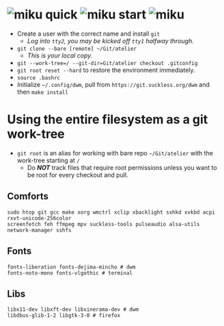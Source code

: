 # ![miku] quick ![miku] start ![miku]
* Create a user with the correct name and install `git`
	* _Log into `tty2`, you may be kicked off `tty1` halfway through._
* `git clone --bare [remote] ~/Git/atelier`
	* _This is your local copy._
* `git --work-tree=/ --git-dir=Git/atelier checkout .gitconfig`
* `git root reset --hard` to restore the environment immediately.
* `source .bashrc`
* Initialize `~/.config/dwm`, pull from `https://git.suckless.org/dwm` and then `make install`

# Using the entire filesystem as a git work-tree
* `git root` is an alias for working with bare repo `~/Git/atelier` with the work-tree starting at `/`
	* Do _**NOT**_ track files that require root permissions unless you want to be root for every checkout and pull.

## Comforts
```
sudo htop git gcc make xorg wmctrl xclip xbacklight sxhkd xvkbd acpi rxvt-unicode-256color
screenfetch feh ffmpeg mpv suckless-tools pulseaudio alsa-utils network-manager sshfs
```
## Fonts
```
fonts-liberation fonts-dejima-mincho # dwm
fonts-noto-mono fonts-vlgothic # terminal
```
## Libs
``` 
libx11-dev libxft-dev libxinerama-dev # dwm
libdbus-glib-1-2 libgtk-3-0 # firefox
```

[miku]: https://i.imgur.com/Nr7HV9a.png

